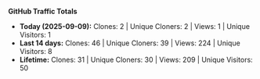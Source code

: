 
**GitHub Traffic Totals**

- **Today (2025-09-09):** Clones: 2 | Unique Cloners: 2 | Views: 1 | Unique Visitors: 1
- **Last 14 days:** Clones: 46 | Unique Cloners: 39 | Views: 224 | Unique Visitors: 8
- **Lifetime:** Clones: 31 | Unique Cloners: 30 | Views: 209 | Unique Visitors: 50
